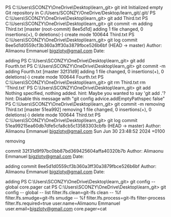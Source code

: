 PS C:\Users\SCONZY\OneDrive\Desktop\learn_git> git init
Initialized empty Git repository in C:/Users/SCONZY/OneDrive/Desktop/learn_git/.git/
PS C:\Users\SCONZY\OneDrive\Desktop\learn_git> git add Third.txt
PS C:\Users\SCONZY\OneDrive\Desktop\learn_git> git commit -m adding Third.txt
[master (root-commit) 8ee5d1d] adding
1 file changed, 0 insertions(+), 0 deletions(-)
create mode 100644 Third.txt
PS C:\Users\SCONZY\OneDrive\Desktop\learn_git> git log
commit 8ee5d1d0559cf3b360a3ff30a3879fbce526b6bf (HEAD -> master)
Author: Alimaonu Emmanuel <bigzloty@gmail.com>
Date:

adding
PS C:\Users\SCONZY\OneDrive\Desktop\learn_git> git add Fourth.txt
PS C:\Users\SCONZY\OneDrive\Desktop\learn_git> git commit -m adding Fourth.txt
[master 32f31d9] adding
1 file changed, 0 insertions(+), 0 deletions(-)
create mode 100644 Fourth.txt
PS C:\Users\SCONZY\OneDrive\Desktop\learn_git> git rm Third.txt
rm 'Third.txt'
PS C:\Users\SCONZY\OneDrive\Desktop\learn_git> git add
Nothing specified, nothing added.
hint: Maybe you wanted to say 'git add .'?
hint: Disable this message with "git config advice.addEmptyPathspec false"
PS C:\Users\SCONZY\OneDrive\Desktop\learn_git> git commit -m removing Third.txt
[master 51ea992] removing
1 file changed, 0 insertions(+), 0 deletions(-)
delete mode 100644 Third.txt
PS C:\Users\SCONZY\OneDrive\Desktop\learn_git> git log
commit 51ea99215ea60db7dfe5cfa8cb5c13583303cbfb (HEAD -> master)
Author: Alimaonu Emmanuel <bigzloty@gmail.com>
Sun Jun 30 23:48:52 2024 +0100

removing

commit 32f31d9f97bc0bb87bd369425604affa40320b7b
Author: Alimaonu Emmanuel <bigzloty@gmail.com>
Date:

adding
commit 8ee5d1d0559cf3b360a3ff30a3879fbce526b6bf
Author: Alimaonu Emmanuel <bigzloty@gmail.com>
Date:

adding
PS C:\Users\SCONZY\OneDrive\Desktop\learn_git> git config -- global core.pager cat
PS C:\Users\SCONZY\OneDrive\Desktop\learn_git> git config -- global -- list
filter.lfs.clean=git-lfs clean -- %f
filter.lfs.smudge=git-lfs smudge -- %f
filter.lfs.process=git-lfs filter-process
filter.lfs.required=true
user.name=Alimaonu Emmanuel
user.email=bigzloty@gmail.com
core.pager=cat

